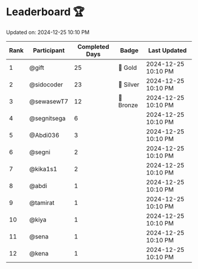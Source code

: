 # Leaderboard 🏆

Updated on: 2024-12-25 10:10 PM

| Rank | Participant       | Completed Days | Badge      | Last Updated         |
|------|-------------------|----------------|------------|----------------------|
| 1    | @gift             | 25             | 🏅 Gold     | 2024-12-25 10:10 PM |
| 2    | @sidocoder        | 23             | 🥈 Silver   | 2024-12-25 10:10 PM |
| 3    | @sewasewT7        | 12             | 🥉 Bronze   | 2024-12-25 10:10 PM |
| 4    | @segnitsega       | 6              |            | 2024-12-25 10:10 PM |
| 5    | @Abdi036          | 3              |            | 2024-12-25 10:10 PM |
| 6    | @segni            | 2              |            | 2024-12-25 10:10 PM |
| 7    | @kika1s1          | 2              |            | 2024-12-25 10:10 PM |
| 8    | @abdi             | 1              |            | 2024-12-25 10:10 PM |
| 9    | @tamirat          | 1              |            | 2024-12-25 10:10 PM |
| 10   | @kiya             | 1              |            | 2024-12-25 10:10 PM |
| 11   | @sena             | 1              |            | 2024-12-25 10:10 PM |
| 12   | @kena             | 1              |            | 2024-12-25 10:10 PM |
